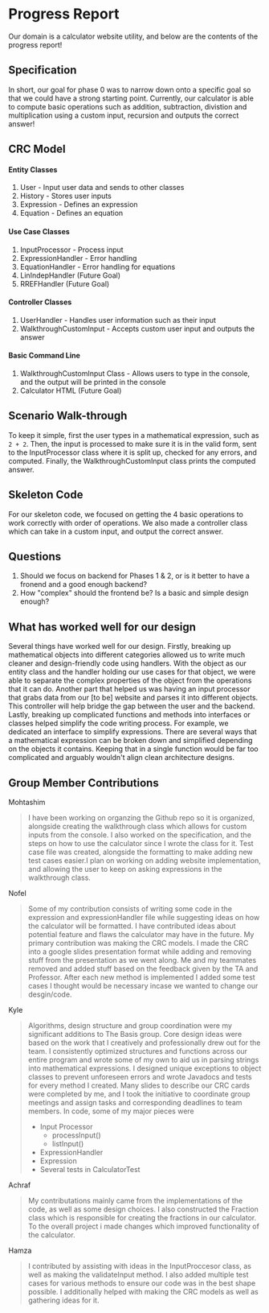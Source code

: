 # Progress Report

Our domain is a calculator website utility, and below are the contents of the progress report!


## Specification

In short, our goal for phase 0 was to narrow down onto a specific goal so that we could have a strong starting point. Currently, our calculator is able to compute basic operations such as addition, subtraction, divistion and multiplication using a custom input, recursion and outputs the correct answer!

## CRC Model

#### Entity Classes

1. User - Input user data and sends to other classes
2. History - Stores user inputs
3. Expression - Defines an expression
4. Equation - Defines an equation

#### Use Case Classes

1. InputProcessor - Process input
2. ExpressionHandler - Error handling
3. EquationHandler - Error handling for equations
4. LinIndepHandler (Future Goal)
5. RREFHandler (Future Goal)

#### Controller Classes

1. UserHandler - Handles user information such as their input
2. WalkthroughCustomInput - Accepts custom user input and outputs the answer

#### Basic Command Line

1. WalkthroughCustomInput Class - Allows users to type in the console, and the output will be printed in the console
2. Calculator HTML (Future Goal)

## Scenario Walk-through

To keep it simple, first the user types in a mathematical expression, such as ```2 + 2```. Then, the input is processed to make sure it is in the valid form, sent to the InputProcessor class where it is split up, checked for any errors, and computed. Finally, the WalkthroughCustomInput class prints the computed answer.



## Skeleton Code

For our skeleton code, we focused on getting the 4 basic operations to work correctly with order of operations. We also made a controller class which can take in a custom input, and output the correct answer.

## Questions

1. Should we focus on backend for Phases 1 & 2, or is it better to have a fronend and a good enough backend?
2. How "complex" should the frontend be? Is a basic and simple design enough?

## What has worked well for our design

Several things have worked well for our design. Firstly, breaking up mathematical objects into different categories allowed us to write much cleaner and design-friendly code using handlers. With the object as our entity class and the handler holding our use cases for that object, we were able to separate the complex properties of the object from the operations that it can do. Another part that helped us was having an input processor that grabs data from our [to be] website and parses it into different objects. This controller will help bridge the gap between the user and the backend. Lastly, breaking up complicated functions and methods into interfaces or classes helped simplify the code writing process. For example, we dedicated an interface to simplify expressions. There are several ways that a mathematical expression can be broken down and simplified depending on the objects it contains. Keeping that in a single function would be far too complicated and arguably wouldn't align clean architecture designs.

## Group Member Contributions

Mohtashim

> I have been working on organzing the Github repo so it is organized, alongside creating the walkthrough class which allows for custom inputs from the console. I also worked on the specification, and the steps on how to use the calculator since I wrote the class for it. Test case file was created, alongside the formatting to make adding new test cases easier.I plan on working on adding website implementation, and allowing the user to keep on asking expressions in the walkthrough class.

Nofel

> Some of my contribution consists of writing some code in the expression and expressionHandler file while suggesting ideas on how the calculator will be formatted. I have contributed ideas about potential feature and flaws the calculator may have in the future. My primary contribution was making the CRC models. I made the CRC into a google slides presentation format while adding and removing stuff from the presentation as we went along. Me and my teammates removed and added stuff based on the feedback given by the TA and Professor. After each new method is implemented I added some test cases I thought would be necessary incase we wanted to change our desgin/code.

Kyle 

> Algorithms, design structure and group coordination were my significant additions to The Basis group. Core design ideas were based on the work that I creatively and professionally drew out for the team. I consistently optimized structures and functions across our entire program and wrote some of my own to aid us in parsing strings into mathematical expressions. I designed unique exceptions to object classes to prevent unforeseen errors and wrote Javadocs and tests for every method I created. Many slides to describe our CRC cards were completed by me, and I took the initiative to coordinate group meetings and assign tasks and corresponding deadlines to team members.  In code, some of my major pieces were 
>* Input Processor
>    * processInput()
>    * listInput()
>* ExpressionHandler
>* Expression
>* Several tests in CalculatorTest

Achraf

> My contributations mainly came from the implementations of the code, as well as some design choices. I also constructed the Fraction class which is responsible for creating the fractions in our calculator. To the overall project i made changes which improved functionality of the calculator.

Hamza

> I contributed by assisting with ideas in the InputProccesor class, as well as making the validateInput method. I also added multiple test cases for various methods to ensure our code was in the best shape possible. I additionally helped with making the CRC models as well as gathering ideas for it.
